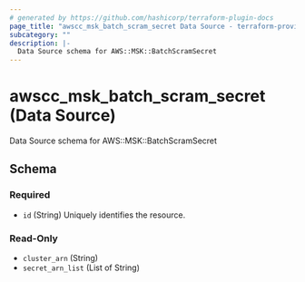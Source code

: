 ```yaml
---
# generated by https://github.com/hashicorp/terraform-plugin-docs
page_title: "awscc_msk_batch_scram_secret Data Source - terraform-provider-awscc"
subcategory: ""
description: |-
  Data Source schema for AWS::MSK::BatchScramSecret
---
```


# awscc_msk_batch_scram_secret (Data Source)

Data Source schema for AWS::MSK::BatchScramSecret



<!-- schema generated by tfplugindocs -->
## Schema

### Required

- `id` (String) Uniquely identifies the resource.

### Read-Only

- `cluster_arn` (String)
- `secret_arn_list` (List of String)
